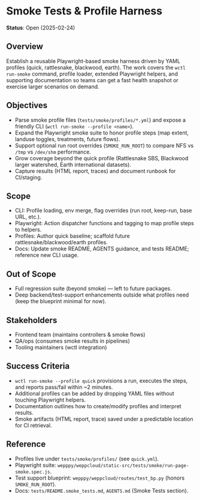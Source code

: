 # Smoke Tests & Profile Harness

**Status**: Open (2025-02-24)

## Overview
Establish a reusable Playwright-based smoke harness driven by YAML profiles (quick, rattlesnake, blackwood, earth). The work covers the `wctl run-smoke` command, profile loader, extended Playwright helpers, and supporting documentation so teams can get a fast health snapshot or exercise larger scenarios on demand.

## Objectives
- Parse smoke profile files (`tests/smoke/profiles/*.yml`) and expose a friendly CLI (`wctl run-smoke --profile <name>`).
- Expand the Playwright smoke suite to honor profile steps (map extent, landuse toggles, treatments, future flows).
- Support optional run root overrides (`SMOKE_RUN_ROOT`) to compare NFS vs `/tmp` vs `/dev/shm` performance.
- Grow coverage beyond the quick profile (Rattlesnake SBS, Blackwood larger watershed, Earth international datasets).
- Capture results (HTML report, traces) and document runbook for CI/staging.

## Scope
- CLI: Profile loading, env merge, flag overrides (run root, keep-run, base URL, etc.).
- Playwright: Action dispatcher functions and tagging to map profile steps to helpers.
- Profiles: Author quick baseline; scaffold future rattlesnake/blackwood/earth profiles.
- Docs: Update smoke README, AGENTS guidance, and tests README; reference new CLI usage.

## Out of Scope
- Full regression suite (beyond smoke) — left to future packages.
- Deep backend/test-support enhancements outside what profiles need (keep the blueprint minimal for now).

## Stakeholders
- Frontend team (maintains controllers & smoke flows)
- QA/ops (consumes smoke results in pipelines)
- Tooling maintainers (wctl integration)

## Success Criteria
- `wctl run-smoke --profile quick` provisions a run, executes the steps, and reports pass/fail within ~2 minutes.
- Additional profiles can be added by dropping YAML files without touching Playwright helpers.
- Documentation outlines how to create/modify profiles and interpret results.
- Smoke artifacts (HTML report, trace) saved under a predictable location for CI retrieval.

## Reference
- Profiles live under `tests/smoke/profiles/` (see `quick.yml`).
- Playwright suite: `wepppy/weppcloud/static-src/tests/smoke/run-page-smoke.spec.js`.
- Test support blueprint: `wepppy/weppcloud/routes/test_bp.py` (honors `SMOKE_RUN_ROOT`).
- Docs: `tests/README.smoke_tests.md`, `AGENTS.md` (Smoke Tests section).
